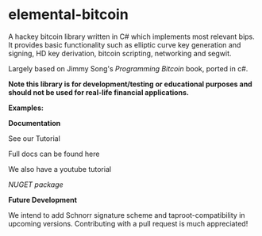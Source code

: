 # elemental-bitcoin

A hackey bitcoin library written in C# which implements most relevant bips. It provides basic functionality such as elliptic curve key
generation and signing, HD key derivation, bitcoin scripting, networking and segwit. 

Largely based on Jimmy Song's *Programming Bitcoin* book, ported in c#.

**Note this library is for development/testing or educational purposes and should not be used for real-life financial applications.**

**Examples:**



**Documentation**

See our Tutorial 

Full docs can be found here

We also have a youtube tutorial

*NUGET package*

**Future Development**

We intend to add Schnorr signature scheme and taproot-compatibility in upcoming versions. 
Contributing with a pull request is much appreciated!
